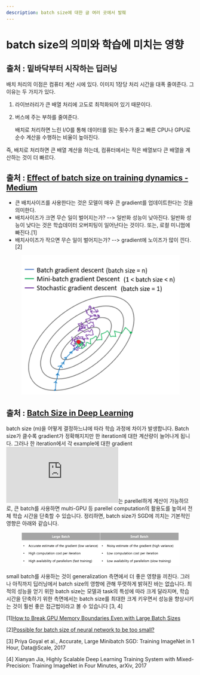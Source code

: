 ```yaml
---
description: batch size에 대한 글 여러 곳에서 발췌
---
```


# batch size의 의미와 학습에 미치는 영향

## 출처 : 밑바닥부터 시작하는 딥러닝

배치 처리의 이점은 컴퓨터 계산 시에 있다. 이미지 1장당 처리 시간을 대폭 줄여준다. 그 이유는 두 가지가 있다.

1. 라이브러리가 큰 배열 처리에 고도로 최적화되어 있기 때문이다.
2.  버스에 주는 부하를 줄여준다.

    배치로 처리하면 느린 I/O를 통해 데이터를 읽는 횟수가 줄고 빠른 CPU나 GPU로 순수 계산을 수행하는 비율이 높아진다.

즉, 배치로 처리하면 큰 배열 계산을 하는데, 컴퓨터에서는 작은 배열보다 큰 배열을 계산하는 것이 더 빠르다.



## 출처 : [Effect of batch size on training dynamics - Medium](https://www.google.com/url?sa=t\&rct=j\&q=\&esrc=s\&source=web\&cd=\&ved=2ahUKEwjMzLat0838AhVck1YBHdrvBLMQFnoECCcQAw\&url=https%3A%2F%2Fmedium.com%2Fmini-distill%2Feffect-of-batch-size-on-training-dynamics-21c14f7a716e\&usg=AOvVaw2Dyfvguf15ioSp4DtKPEG6)

* 큰 배치사이즈를 사용한다는 것은 모델이 매우 큰 gradient를 업데이트한다는 것을 의미한다.&#x20;
* 배치사이즈가 크면 무슨 일이 벌어지는가? --> 일반화 성능이 낮아진다. 일반화 성능이 낮다는 것은 학습데이터 오버피팅이 일어난다는 것이다. 또는, 로컬 미니멈에 빠진다.\[1]
* 배치사이즈가 작으면 무슨 일이 벌어지는가? --> gradient에 노이즈가 많이 낀다.\[2]

<figure><img src="../.gitbook/assets/image (9) (4).png" alt=""><figcaption></figcaption></figure>

## 출처 : [Batch Size in Deep Learning](https://blog.lunit.io/2018/08/03/batch-size-in-deep-learning/)

batch size (m)을 어떻게 결정하느냐에 따라 학습 과정에 차이가 발생합니다. Batch size가 클수록 gradient가 정확해지지만 한 iteration에 대한 계산량이 늘어나게 됩니다. 그러나 한 iteration에서 각 example에 대한 gradient ![\nabla L\_i(\theta)](https://s0.wp.com/latex.php?latex=%5Cnabla+L\_i%28%5Ctheta%29\&bg=ffffff\&fg=000000\&s=0\&c=20201002)는 parellel하게 계산이 가능하므로, 큰 batch를 사용하면 multi-GPU 등 parellel computation의 활용도를 높여서 전체 학습 시간을 단축할 수 있습니다. 정리하면, batch size가 SGD에 끼치는 기본적인 영향은 아래와 같습니다.

<figure><img src="../.gitbook/assets/image (6) (3) (1).png" alt=""><figcaption></figcaption></figure>

small batch를 사용하는 것이 generalization 측면에서 더 좋은 영향을 끼친다. 그러나 아직까지 딥러닝에서 batch size의 영향에 관해 뚜렷하게 밝혀진 바는 없습니다. 최적의 성능을 얻기 위한 batch size는 모델과 task의 특성에 따라 크게 달라지며, 학습 시간을 단축하기 위한 측면에서는 batch size를 최대한 크게 키우면서 성능을 향상시키는 것이 훨씬 좋은 접근법이라고 볼 수 있습니다 \[3, 4]



\[1][How to Break GPU Memory Boundaries Even with Large Batch Sizes](https://towardsdatascience.com/how-to-break-gpu-memory-boundaries-even-with-large-batch-sizes-7a9c27a400ce)

\[2][Possible for batch size of neural network to be too small?](https://datascience.stackexchange.com/questions/52884/possible-for-batch-size-of-neural-network-to-be-too-small)

\[3] Priya Goyal et al., Accurate, Large Minibatch SGD: Training ImageNet in 1 Hour, Data@Scale, 2017

\[4] Xianyan Jia, Highly Scalable Deep Learning Training System with Mixed-Precision: Training ImageNet in Four Minutes, arXiv, 2017

